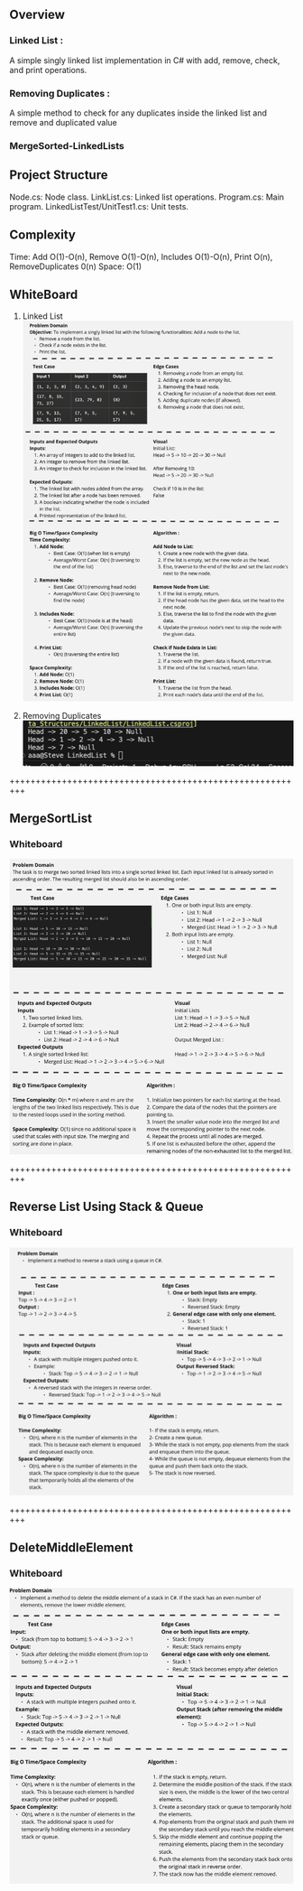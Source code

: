 ## Overview
### Linked List : 
A simple singly linked list implementation in C# with add, remove, check, and print operations.
### Removing Duplicates :
A simple method to check for any duplicates inside the linked list and remove and duplicated value

### MergeSorted-LinkedLists


## Project Structure
Node.cs: Node class.
LinkList.cs: Linked list operations.
Program.cs: Main program.
LinkedListTest/UnitTest1.cs: Unit tests.


## Complexity
Time: Add O(1)-O(n), Remove O(1)-O(n), Includes O(1)-O(n), Print O(n), RemoveDuplicates 0(n)
Space: O(1)


## WhiteBoard
1. Linked List![LinkedList](../White%20Board%20Challenge/Images/LinkedList.jpg)

2. Removing Duplicates
![RemovingDuplicates](../White%20Board%20Challenge/Images/RemoveDuplicateValues.png)





+++++++++++++++++++++++++++++++++++++++++++++++++++++++++
## MergeSortList 

### Whiteboard
![MergeSortList](../White%20Board%20Challenge/Images/MergeSortList.jpg)

+++++++++++++++++++++++++++++++++++++++++++++++++++++++++
## Reverse List Using Stack & Queue 

### Whiteboard
![ReverseStack&Queue](../White%20Board%20Challenge/Images/ReverseList.jpg)

+++++++++++++++++++++++++++++++++++++++++++++++++++++++++
## DeleteMiddleElement

### Whiteboard
![DeleteMiddleElement](../White%20Board%20Challenge/Images/DeleteMiddleElement.jpg)

